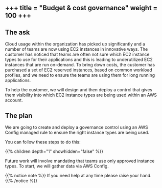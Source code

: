 +++
title = "Budget & cost governance"
weight = 100
+++
---

## The ask

Cloud usage within the organization has picked up significantly and a number of teams are now using EC2 instances in innovative ways. The customer has noticed that teams are often not sure which EC2 instance types to use for their applications and this is leading to underutilized EC2 instances that are run on-demand. To bring down costs, the customer has purchased a set of EC2 reserved instances, based on common workload profiles, and we need to ensure the teams are using them for long running applications.

To help the customer, we will design and then deploy a control that gives them visibility into which EC2 instance types are being used within an AWS account.

## The plan

We are going to create and deploy a governance control using an AWS Config managed rule to ensure the right instance types are being used.

You can follow these steps to do this:

{{% children depth="1" showhidden="false" %}}

Future work will involve mandating that teams use only approved instance types. To start, we will gather data via AWS Config.

{{% notice note %}}
If you need help at any time please raise your hand.
{{% /notice %}}
